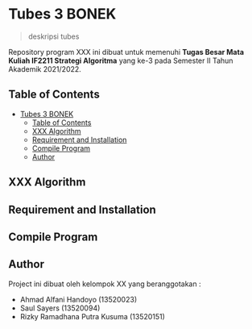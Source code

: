 # Tubes 3 BONEK
> deskripsi tubes

Repository program XXX ini dibuat untuk memenuhi **Tugas Besar Mata Kuliah IF2211 Strategi Algoritma** yang ke-3 pada Semester II Tahun Akademik 2021/2022. 

## Table of Contents
- [Tubes 3 BONEK](#tubes-2-doifinders)
  - [Table of Contents](#table-of-contents)
  - [XXX Algorithm](#dfs-and-bfs-algorithm)
  - [Requirement and Installation](#requirement-and-installation)
  - [Compile Program](#compile-program)
  - [Author](#author)

## XXX Algorithm

## Requirement and Installation

## Compile Program

## Author
Project ini dibuat oleh kelompok XX yang beranggotakan :
- Ahmad Alfani Handoyo (13520023)
- Saul Sayers (13520094)
- Rizky Ramadhana Putra Kusuma (13520151)
